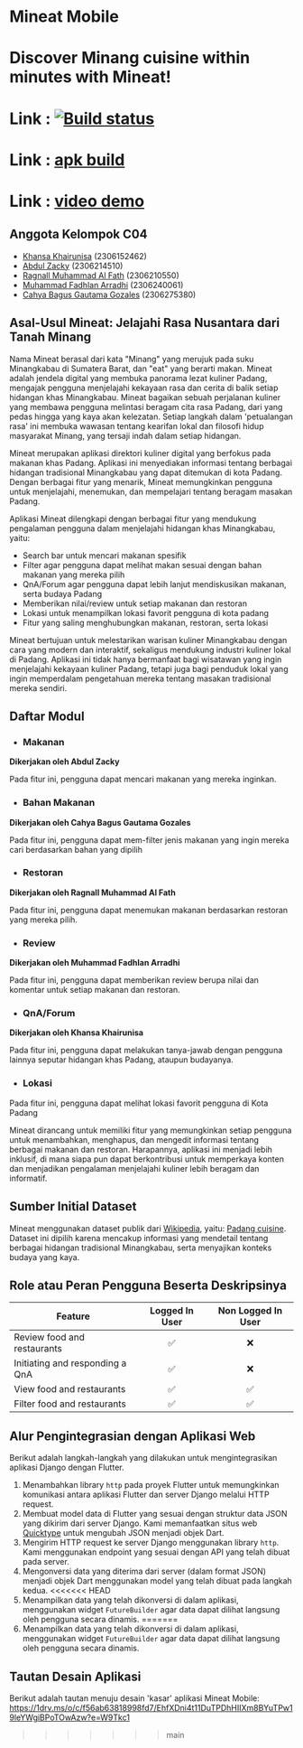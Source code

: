 # Mineat Mobile

# Discover Minang cuisine within minutes with Mineat!

# Link : [![Build status](https://build.appcenter.ms/v0.1/apps/80dbdebe-88bb-4c86-b391-c4bda9f01a92/branches/main/badge)](https://appcenter.ms)
# Link : [apk build](https://install.appcenter.ms/orgs/c05-pbp/apps/mineat/distribution_groups/public)
# Link : [video demo](https://youtu.be/MYne6ocuLNo)

## Anggota Kelompok C04
- [Khansa Khairunisa](https://github.com/khansakhai) (2306152462)
- [Abdul Zacky](https://github.com/abdul-zacky) (2306214510)
- [Ragnall Muhammad Al Fath](https://github.com/Ragnall16) (2306210550)
- [Muhammad Fadhlan Arradhi](https://github.com/Arradhi) (2306240061)
- [Cahya Bagus Gautama Gozales](https://github.com/cahyabgg) (2306275380)

## Asal-Usul Mineat: Jelajahi Rasa Nusantara dari Tanah Minang
Nama Mineat berasal dari kata "Minang" yang merujuk pada suku Minangkabau di Sumatera Barat, dan "eat" yang berarti makan. Mineat adalah jendela digital yang membuka panorama lezat kuliner Padang, mengajak pengguna menjelajahi kekayaan rasa dan cerita di balik setiap hidangan khas Minangkabau. Mineat bagaikan sebuah perjalanan kuliner yang membawa pengguna melintasi beragam cita rasa Padang, dari yang pedas hingga yang kaya akan kelezatan. Setiap langkah dalam 'petualangan rasa' ini membuka wawasan tentang kearifan lokal dan filosofi hidup masyarakat Minang, yang tersaji indah dalam setiap hidangan.

Mineat merupakan aplikasi direktori kuliner digital yang berfokus pada makanan khas Padang. Aplikasi ini menyediakan informasi tentang berbagai hidangan tradisional Minangkabau yang dapat ditemukan di kota Padang. Dengan berbagai fitur yang menarik, Mineat memungkinkan pengguna untuk menjelajahi, menemukan, dan mempelajari tentang beragam masakan Padang.

Aplikasi Mineat dilengkapi dengan berbagai fitur yang mendukung pengalaman pengguna dalam menjelajahi hidangan khas Minangkabau, yaitu:

- Search bar untuk mencari makanan spesifik
- Filter agar pengguna dapat melihat makan sesuai dengan bahan makanan yang mereka pilih
- QnA/Forum agar pengguna dapat lebih lanjut mendiskusikan makanan, serta budaya Padang
- Memberikan nilai/review untuk setiap makanan dan restoran
- Lokasi untuk menampilkan lokasi favorit pengguna di kota padang
- Fitur yang saling menghubungkan makanan, restoran, serta lokasi

Mineat bertujuan untuk melestarikan warisan kuliner Minangkabau dengan cara yang modern dan interaktif, sekaligus mendukung industri kuliner lokal di Padang. Aplikasi ini tidak hanya bermanfaat bagi wisatawan yang ingin menjelajahi kekayaan kuliner Padang, tetapi juga bagi penduduk lokal yang ingin memperdalam pengetahuan mereka tentang masakan tradisional mereka sendiri. 

## Daftar Modul

- ### Makanan

**Dikerjakan oleh Abdul Zacky**

Pada fitur ini, pengguna dapat mencari makanan yang mereka inginkan.

- ### Bahan Makanan

**Dikerjakan oleh Cahya Bagus Gautama Gozales**

Pada fitur ini, pengguna dapat mem-filter jenis makanan yang ingin mereka cari berdasarkan bahan yang dipilih

- ### Restoran

**Dikerjakan oleh Ragnall Muhammad Al Fath**

Pada fitur ini, pengguna dapat menemukan makanan berdasarkan restoran yang mereka pilih.

- ### Review

**Dikerjakan oleh Muhammad Fadhlan Arradhi**

Pada fitur ini, pengguna dapat memberikan review berupa nilai dan komentar untuk setiap makanan dan restoran.

- ### QnA/Forum

**Dikerjakan oleh Khansa Khairunisa**

Pada fitur ini, pengguna dapat melakukan tanya-jawab dengan pengguna lainnya seputar hidangan khas Padang, ataupun budayanya. 

- ### Lokasi

Pada fitur ini, pengguna dapat melihat lokasi favorit pengguna di Kota Padang

Mineat dirancang untuk memiliki fitur yang memungkinkan setiap pengguna untuk menambahkan, menghapus, dan mengedit informasi tentang berbagai makanan dan restoran. Harapannya, aplikasi ini menjadi lebih inklusif, di mana siapa pun dapat berkontribusi untuk memperkaya konten dan menjadikan pengalaman menjelajahi kuliner lebih beragam dan informatif.
## Sumber Initial Dataset

Mineat menggunakan dataset publik dari [Wikipedia](https://en.wikipedia.org/), yaitu: [Padang cuisine](https://en.wikipedia.org/wiki/Padang_cuisine). Dataset ini dipilih karena mencakup informasi yang mendetail tentang berbagai hidangan tradisional Minangkabau, serta menyajikan konteks budaya yang kaya. 
  
## Role atau Peran Pengguna Beserta Deskripsinya

| Feature                         | Logged In User  | Non Logged In User |
|----------------------------------|:-----------------:|:--------------------:|
| Review food and restaurants      | ✅               | ❌                 |
| Initiating and responding a QnA  | ✅               | ❌                 |
| View food and restaurants        | ✅               | ✅                 |
| Filter food and restaurants      | ✅               | ✅                 |

## Alur Pengintegrasian dengan Aplikasi Web
Berikut adalah langkah-langkah yang dilakukan untuk mengintegrasikan aplikasi Django dengan Flutter. 
1. Menambahkan library `http` pada proyek Flutter untuk memungkinkan komunikasi antara aplikasi Flutter dan server Django melalui HTTP request.
2. Membuat model data di Flutter yang sesuai dengan struktur data JSON yang dikirim dari server Django. Kami memanfaatkan situs web [Quicktype](http://app.quicktype.io/) untuk mengubah JSON menjadi objek Dart. 
3. Mengirim HTTP request ke server Django menggunakan library `http`. Kami menggunakan endpoint yang sesuai dengan API yang telah dibuat pada server. 
4. Mengonversi data yang diterima dari server (dalam format JSON) menjadi objek Dart menggunakan model yang telah dibuat pada langkah kedua. 
<<<<<<< HEAD
5. Menampilkan data yang telah dikonversi di dalam aplikasi, menggunakan widget `FutureBuilder` agar data dapat dilihat langsung oleh pengguna secara dinamis. 
=======
5. Menampilkan data yang telah dikonversi di dalam aplikasi, menggunakan widget `FutureBuilder` agar data dapat dilihat langsung oleh pengguna secara dinamis. 

## Tautan Desain Aplikasi
Berikut adalah tautan menuju desain 'kasar' aplikasi Mineat Mobile: https://1drv.ms/o/c/f56ab63818998fd7/EhfXDni4t11DuTPDhHIIXm8BYuTPw19leYWgiBPoTOwAzw?e=W9Tkc1
>>>>>>> main
